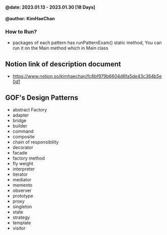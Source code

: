 
#### @date: 2023.01.13 - 2023.01.30 [18 Days]
#### @author: KimHaeChan


### How to Run?
- packages of each pattern has runPatternExam() static method, You can run it on the Main method which in Main class


## Notion link of description document
- https://www.notion.so/kimhaechan/fc8bf979b6604d6fa5de43c364b5e0d1


## GOF's Design Patterns

- abstract Factory
- adapter
- bridge
- builder
- command
- composite
- chain of responsibility
- decorator
- facade
- factory method
- fly weight
- interpreter
- iterator
- mediator
- memento
- observer
- prototype
- proxy
- singleton
- state
- strategy
- template
- visitor
